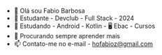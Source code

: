 - 👋 Olá sou Fabio Barbosa
- 👀 Estudante - Devclub -  Full Stack - 2024
- 👀 Estudando - Android - Kotlin - 🖥️ Ebac - Cursos
- 🙌 Procurando sempre aprender mais
- 📫 Contato-me no e-mail - hofabioz@gmail.com

